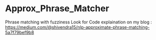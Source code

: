 # Approx_Phrase_Matcher
Phrase matching with fuzziness
Look for Code explaination on my blog : https://medium.com/@shivendra15/nlp-approximate-phrase-matching-5a7f79bef9b8

